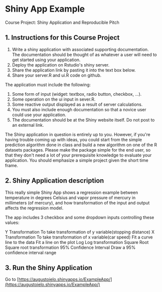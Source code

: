 # Shiny App Example
Course Project: Shiny Application and Reproducible Pitch

## 1. Instructions for this Course Project

1. Write a shiny application with associated supporting documentation. The documentation should be thought of as whatever a user will need to get started using your application. 
2. Deploy the application on Rstudio's shiny server.
3. Share the application link by pasting it into the text box below. 
4. Share your server.R and ui.R code on github. 

The application must include the following:

1. Some form of input (widget: textbox, radio button, checkbox, ...).
2. Some operation on the ui input in sever.R.
3. Some reactive output displayed as a result of server calculations.
4. You must also include enough documentation so that a novice user could use your application.
5. The documentation should be at the Shiny website itself. Do not post to an external link.

The Shiny application in question is entirely up to you. However, if you're having trouble coming up with ideas, you could start from the simple prediction algorithm done in class and build a new algorithm on one of the R datasets packages. Please make the package simple for the end user, so that they don't need a lot of your prerequisite knowledge to evaluate your application. You should emphasize a simple project given the short time frame.  

## 2. Shiny Application description

This really simple Shiny App shows a regression example between temperature in degrees Celsius and vapor pressure of mercury in millimeters (of mercury), and how transformation of the input and output affects the regression model.

The app includes 3 checkbox and some dropdown inputs controlling these values:

Y Transformation                  To take transformation of y variable(stopping distance)
X Transformation                  To take transformation of x variable(car speed)
Fit a curve line to the data      Fit a line on the plot
    Log                           Log transformation
    Square Root                   Square root transformation
95% Confidence Interval           Draw a 95% confidence interval range
  

## 3. Run the Shiny Application

Go to [https://augustoielo.shinyapps.io/ExampleApp/](https://augustoielo.shinyapps.io/ExampleApp/)
